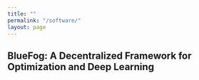 ```yaml
---
title: ""
permalink: "/software/"
layout: page
---
```


## BlueFog: A Decentralized Framework for Optimization and Deep Learning
